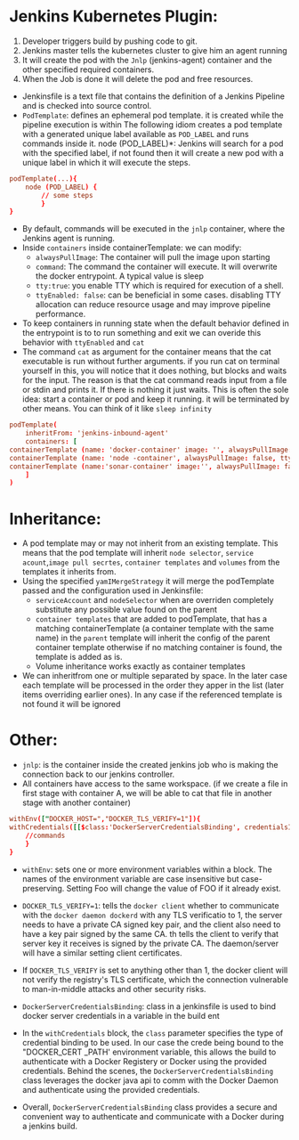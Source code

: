 # Jenkins Kubernetes Plugin:
1. Developer triggers build by pushing code to git.
2. Jenkins master tells the kubernetes cluster to give him an agent running
3. It will create the pod with the `Jnlp` (jenkins-agent) container and the other specified required containers.
4. When the Job is done it will delete the pod and free resources.
- Jenkinsfile is a text file that contains the definition of a Jenkins Pipeline and is checked into source control.
- `PodTemplate`: defines an ephemeral pod template. it is created while the pipeline execution is within
The following idiom creates a pod template with a generated unique label available as `POD_LABEL` and runs commands inside it. node (POD_LABEL)*: Jenkins will search for a pod with the specified label, if not found then it will create a new pod with a unique label in which it will execute the steps.
```conf
podTemplate(...){
    node (POD_LABEL) {
        // some steps
        }
}
```
- By default, commands will be executed in the `jnlp` container, where the Jenkins agent is running.
- Inside `containers` inside containerTemplate: we can modify:
    - `alwaysPullImage`: The container will pull the image upon starting
    - `command`: The command the container will execute. It will overwrite the docker entrypoint. A typical value is sleep
    -  `tty:true`: you enable TTY which is required for execution of a shell. 
    - `ttyEnabled: false`: can be beneficial in some cases. disabling TTY allocation can reduce resource usage and may improve pipeline
performance.
- To keep containers in running state when the default behavior defined in the entrypoint is to to run something and exit we can overide this behavior with `ttyEnabled` and `cat`
- The command `cat` as argument for the container means that the cat executable is run without further arguments. if you run cat on terminal yourself in this, you will notice that it does nothing, but blocks and waits for the input. The reason is that the cat command reads input from a file or stdin and prints it. If there is nothing it just waits. This is often the sole idea: start a container or pod and keep it running. it will be terminated by other means. You can think of it like `sleep infinity`
``` conf
podTemplate( 
    inheritFrom: 'jenkins-inbound-agent'
    containers: [
containerTemplate (name: 'docker-container' image: '', alwaysPullImage: false, ttyEnabled: true, command: 'cat'
containerTemplate (name: 'node -container', alwaysPullImage: false, ttyEnabled: true, command: 'cat'),
containerTemplate (name:'sonar-container' image:'', alwaysPullImage: false, ttyEnabled: true, command: 'cat')
    ]
)
```
# Inheritance:
- A pod template may or may not inherit from an existing template. This means that the pod template will inherit `node selector`, `service acount`,`image pull secrtes`, `container templates` and `volumes` from the templates it inherits from.
- Using the specified `yamIMergeStrategy` it will merge the podTemplate passed and the configuration used in Jenkinsfile:
     - `serviceAccount` and `nodeSelector` when are overriden completely substitute any possible value found on the parent
     - `container templates` that are added to podTemplate, that has a matching containerTemplate (a container template with the same name) in the `parent` template will inherit the config of the parent container template otherwise if no matching container is found, the template is added as is.
    - Volume inheritance works exactly as container templates
- We can inheritfrom one or multiple separated by space. In the later case each template will be processed in the order they apper in the list (later items overriding earlier ones). In any case if the referenced template is not found it will be ignored

# Other:
- `jnlp`: is the container inside the created jenkins job who is making the connection back to our jenkins controller.
- All containers have access to the same workspace. (if we create a file in first stage with container A, we will be able to cat that file in another stage with another container)

```conf
withEnv(["DOCKER_HOST=","DOCKER_TLS_VERIFY=1"]){
withCredentials([[$class:'DockerServerCredentialsBinding', credentialsId: "credential name", variable: 'DOCKER CERT PATH']]){
    //commands
    }
}
```
- `withEnv`: sets one or more environment variables within a block. The names of the environment variable are case insensitive but case-preserving. Setting Foo will change the value of FOO if it already exist.

- `DOCKER_TLS_VERIFY=1`: tells the `docker client` whether to communicate with the `docker daemon dockerd` with any TLS verificatio to 1, the server needs to have a private CA signed key pair, and the client also need to have a key pair signed by the same CA. th tells the client to verify that server key it receives is signed by the private CA. The daemon/server will have a similar setting client certificates.
- If `DOCKER_TLS_VERIFY` is set to anything other than 1, the docker client will not verify the registry's TLS certificate, which the connection vulnerable to man-in-middle attacks and other security risks.
- `DockerServerCredentialsBinding`: class in a jenkinsfile is used to bind docker server credentials in a variable in the build ent
- In the `withCredentials` block, the `class` parameter specifies the type of credential binding to be used. In our case the crede being bound to the "DOCKER_CERT _PATH' environment variable, this allows the build to authenticate with a Docker Registery or Docker using the provided credentials. Behind the scenes, the `DockerServerCredentialsBinding` class leverages the docker java api to comm with the Docker Daemon and authenticate using the provided credentials.
- Overall, `DockerServerCredentialsBinding` class provides a secure and convenient way to authenticate and communicate with a Docker during a jenkins build.